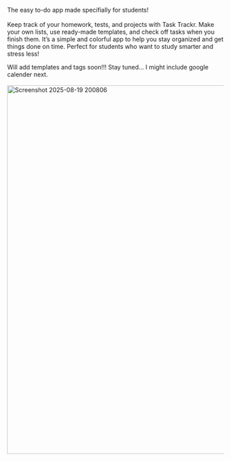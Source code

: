 The easy to-do app made specifially for students!
<br><BR>
Keep track of your homework, tests, and projects with Task Trackr.
Make your own lists, use ready-made templates, and check off tasks when you finish them.
It’s a simple and colorful app to help you stay organized and get things done on time.
Perfect for students who want to study smarter and stress less!

Will add templates and tags soon!!! Stay tuned... I might include google calender next. 
<br>
<br>
<img width="1902" height="857" alt="Screenshot 2025-08-19 200806" src="https://github.com/user-attachments/assets/f31e176c-d5da-424f-9318-dee9b43769d3" />
